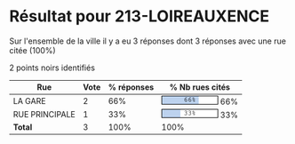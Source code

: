 # Résultat pour 213-LOIREAUXENCE

Sur l'ensemble de la ville il y a eu 3 réponses dont 3 réponses avec une rue citée (100%)

2 points noirs identifiés

| Rue | Vote | % réponses | % Nb rues cités|
|-----|------|------------|----------------|
| LA GARE | 2 | 66% | <img src="../../img/bar_66.gif" />&nbsp;66%|
| RUE PRINCIPALE | 1 | 33% | <img src="../../img/bar_33.gif" />&nbsp;33%|
| **Total** | 3 | 100% | 100%|
